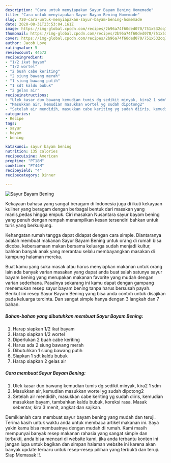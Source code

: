 ```yaml
---
description: "Cara untuk menyiapakan Sayur Bayam Bening Homemade"
title: "Cara untuk menyiapakan Sayur Bayam Bening Homemade"
slug: 720-cara-untuk-menyiapakan-sayur-bayam-bening-homemade
date: 2020-08-31T23:53:04.161Z
image: https://img-global.cpcdn.com/recipes/2b96a74f60ded070/751x532cq70/sayur-bayam-bening-foto-resep-utama.jpg
thumbnail: https://img-global.cpcdn.com/recipes/2b96a74f60ded070/751x532cq70/sayur-bayam-bening-foto-resep-utama.jpg
cover: https://img-global.cpcdn.com/recipes/2b96a74f60ded070/751x532cq70/sayur-bayam-bening-foto-resep-utama.jpg
author: Jacob Love
ratingvalue: 5
reviewcount: 44572
recipeingredient:
- "1/2 ikat bayam"
- "1/2 wortel"
- "2 buah cabe keriting"
- "2 siung bawang merah"
- "1 siung bawang putih"
- "1 sdt kaldu bubuk"
- "2 gelas air"
recipeinstructions:
- "Ulek kasar duo bawang kemudian tumis dg sedikit minyak, kira2 1 sdm"
- "Masukkan air, kemudian masukkan wortel yg sudah dipotong2"
- "Setelah air mendidih, masukkan cabe keriting yg sudah diiris, kemudian masukkan bayam, tambahkan kaldu bubuk, koreksi rasa. Masak sebentar, kira 3 menit, angkat dan sajikan."
categories:
- Recipe
tags:
- sayur
- bayam
- bening

katakunci: sayur bayam bening 
nutrition: 135 calories
recipecuisine: American
preptime: "PT18M"
cooktime: "PT44M"
recipeyield: "4"
recipecategory: Dinner

---
```



![Sayur Bayam Bening](https://img-global.cpcdn.com/recipes/2b96a74f60ded070/751x532cq70/sayur-bayam-bening-foto-resep-utama.jpg)

Kekayaan bahasa yang sangat beragam di Indonesia juga di ikuti kekayaan kuliner yang beragam dengan berbagai bentuk dari masakan yang manis,pedas hingga empuk. Ciri masakan Nusantara sayur bayam bening yang penuh dengan rempah menampilkan kesan tersendiri bahkan untuk turis yang berkunjung.


Kehangatan rumah tangga dapat didapat dengan cara simple. Diantaranya adalah membuat makanan Sayur Bayam Bening untuk orang di rumah bisa dicoba. kebersamaan makan bersama keluarga sudah menjadi kultur, bahkan banyak anak yang merantau selalu membayangkan masakan di kampung halaman mereka.



Buat kamu yang suka masak atau harus menyiapkan makanan untuk orang lain ada banyak varian masakan yang dapat anda buat salah satunya sayur bayam bening yang merupakan makanan favorite yang mudah dengan varian sederhana. Pasalnya sekarang ini kamu dapat dengan gampang menemukan resep sayur bayam bening tanpa harus bersusah payah.
Berikut ini resep Sayur Bayam Bening yang bisa anda contoh untuk disajikan pada keluarga tercinta. Dan sangat simple hanya dengan 3 langkah dan 7 bahan.


<!--inarticleads1-->

##### Bahan-bahan yang dibutuhkan membuat Sayur Bayam Bening:

1. Harap siapkan 1/2 ikat bayam
1. Harap siapkan 1/2 wortel
1. Diperlukan 2 buah cabe keriting
1. Harus ada 2 siung bawang merah
1. Dibutuhkan 1 siung bawang putih
1. Siapkan 1 sdt kaldu bubuk
1. Harap siapkan 2 gelas air




<!--inarticleads2-->

##### Cara membuat  Sayur Bayam Bening:

1. Ulek kasar duo bawang kemudian tumis dg sedikit minyak, kira2 1 sdm
1. Masukkan air, kemudian masukkan wortel yg sudah dipotong2
1. Setelah air mendidih, masukkan cabe keriting yg sudah diiris, kemudian masukkan bayam, tambahkan kaldu bubuk, koreksi rasa. Masak sebentar, kira 3 menit, angkat dan sajikan.




Demikianlah cara membuat sayur bayam bening yang mudah dan teruji. Terima kasih untuk waktu anda untuk membaca artikel makanan ini. Saya yakin kamu bisa membuatnya dengan mudah di rumah. Kami masih mempunyai banyak resep makanan rahasia yang sangat simple dan terbukti, anda bisa mencari di website kami, jika anda terbantu konten ini jangan lupa untuk bagikan dan simpan halaman website ini karena akan banyak update terbaru untuk resep-resep pilihan yang terbukti dan teruji. Siap Memasak !!. 

